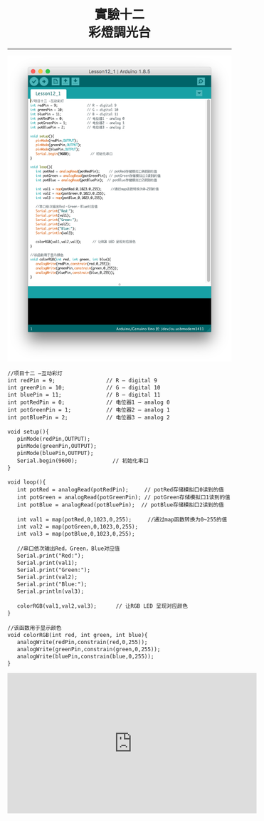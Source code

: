 <center>
<H1> 實驗十二</br>
彩燈調光台</br>
</h1>
</center>

---

![](https://github.com/cow2166/gitbo/blob/master/re/%E8%9E%A2%E5%B9%95%E5%BF%AB%E7%85%A7%202018-05-01%20%E4%B8%8B%E5%8D%8810.50.55.png?raw=true)

```
//项目十二 –互动彩灯
int redPin = 9;                // R – digital 9    
int greenPin = 10;             // G – digital 10
int bluePin = 11;              // B – digital 11
int potRedPin = 0;             // 电位器1 – analog 0
int potGreenPin = 1;           // 电位器2 – analog 1
int potBluePin = 2;            // 电位器3 – analog 2

void setup(){
   pinMode(redPin,OUTPUT);
   pinMode(greenPin,OUTPUT);
   pinMode(bluePin,OUTPUT);
   Serial.begin(9600);           // 初始化串口
}

void loop(){
   int potRed = analogRead(potRedPin);     // potRed存储模拟口0读到的值
   int potGreen = analogRead(potGreenPin); // potGreen存储模拟口1读到的值
   int potBlue = analogRead(potBluePin);  // potBlue存储模拟口2读到的值
 
   int val1 = map(potRed,0,1023,0,255);     //通过map函数转换为0~255的值
   int val2 = map(potGreen,0,1023,0,255);
   int val3 = map(potBlue,0,1023,0,255);
   
   //串口依次输出Red，Green，Blue对应值
   Serial.print("Red:");                  
   Serial.print(val1);
   Serial.print("Green:");
   Serial.print(val2);
   Serial.print("Blue:");
   Serial.println(val3);
   
   colorRGB(val1,val2,val3);      // 让RGB LED 呈现对应颜色
}

//该函数用于显示颜色
void colorRGB(int red, int green, int blue){     
   analogWrite(redPin,constrain(red,0,255));
   analogWrite(greenPin,constrain(green,0,255));
   analogWrite(bluePin,constrain(blue,0,255));
}

```





<iframe width="560" height="315" src="https://www.youtube.com/embed/UsD7gko_YT4" frameborder="0" allow="autoplay; encrypted-media" allowfullscreen></iframe>
